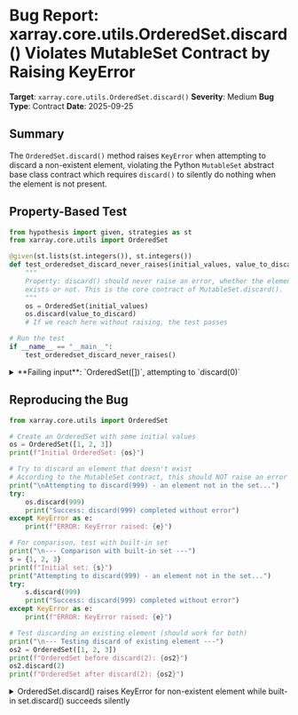 # Bug Report: xarray.core.utils.OrderedSet.discard() Violates MutableSet Contract by Raising KeyError

**Target**: `xarray.core.utils.OrderedSet.discard()`
**Severity**: Medium
**Bug Type**: Contract
**Date**: 2025-09-25

## Summary

The `OrderedSet.discard()` method raises `KeyError` when attempting to discard a non-existent element, violating the Python `MutableSet` abstract base class contract which requires `discard()` to silently do nothing when the element is not present.

## Property-Based Test

```python
from hypothesis import given, strategies as st
from xarray.core.utils import OrderedSet

@given(st.lists(st.integers()), st.integers())
def test_orderedset_discard_never_raises(initial_values, value_to_discard):
    """
    Property: discard() should never raise an error, whether the element
    exists or not. This is the core contract of MutableSet.discard().
    """
    os = OrderedSet(initial_values)
    os.discard(value_to_discard)
    # If we reach here without raising, the test passes

# Run the test
if __name__ == "__main__":
    test_orderedset_discard_never_raises()
```

<details>

<summary>
**Failing input**: `OrderedSet([])`, attempting to `discard(0)`
</summary>
```
Traceback (most recent call last):
  File "/home/npc/pbt/agentic-pbt/worker_/47/hypo.py", line 16, in <module>
    test_orderedset_discard_never_raises()
    ~~~~~~~~~~~~~~~~~~~~~~~~~~~~~~~~~~~~^^
  File "/home/npc/pbt/agentic-pbt/worker_/47/hypo.py", line 5, in test_orderedset_discard_never_raises
    def test_orderedset_discard_never_raises(initial_values, value_to_discard):
                   ^^^
  File "/home/npc/miniconda/lib/python3.13/site-packages/hypothesis/core.py", line 2124, in wrapped_test
    raise the_error_hypothesis_found
  File "/home/npc/pbt/agentic-pbt/worker_/47/hypo.py", line 11, in test_orderedset_discard_never_raises
    os.discard(value_to_discard)
    ~~~~~~~~~~^^^^^^^^^^^^^^^^^^
  File "/home/npc/miniconda/lib/python3.13/site-packages/xarray/core/utils.py", line 600, in discard
    del self._d[value]
        ~~~~~~~^^^^^^^
KeyError: 0
Falsifying example: test_orderedset_discard_never_raises(
    initial_values=[],
    value_to_discard=0,  # or any other generated value
)
```
</details>

## Reproducing the Bug

```python
from xarray.core.utils import OrderedSet

# Create an OrderedSet with some initial values
os = OrderedSet([1, 2, 3])
print(f"Initial OrderedSet: {os}")

# Try to discard an element that doesn't exist
# According to the MutableSet contract, this should NOT raise an error
print("\nAttempting to discard(999) - an element not in the set...")
try:
    os.discard(999)
    print("Success: discard(999) completed without error")
except KeyError as e:
    print(f"ERROR: KeyError raised: {e}")

# For comparison, test with built-in set
print("\n--- Comparison with built-in set ---")
s = {1, 2, 3}
print(f"Initial set: {s}")
print("Attempting to discard(999) - an element not in the set...")
try:
    s.discard(999)
    print("Success: discard(999) completed without error")
except KeyError as e:
    print(f"ERROR: KeyError raised: {e}")

# Test discarding an existing element (should work for both)
print("\n--- Testing discard of existing element ---")
os2 = OrderedSet([1, 2, 3])
print(f"OrderedSet before discard(2): {os2}")
os2.discard(2)
print(f"OrderedSet after discard(2): {os2}")
```

<details>

<summary>
OrderedSet.discard() raises KeyError for non-existent element while built-in set.discard() succeeds silently
</summary>
```
Initial OrderedSet: OrderedSet([1, 2, 3])

Attempting to discard(999) - an element not in the set...
ERROR: KeyError raised: 999

--- Comparison with built-in set ---
Initial set: {1, 2, 3}
Attempting to discard(999) - an element not in the set...
Success: discard(999) completed without error

--- Testing discard of existing element ---
OrderedSet before discard(2): OrderedSet([1, 2, 3])
OrderedSet after discard(2): OrderedSet([1, 3])
```
</details>

## Why This Is A Bug

This violates the fundamental contract of Python's `collections.abc.MutableSet` abstract base class in multiple ways:

1. **MutableSet Contract Violation**: The `MutableSet` ABC explicitly documents that `discard(value)` should "Remove an element. Do not raise an exception if absent." The current implementation directly violates this requirement by raising `KeyError` when the element is not present.

2. **Liskov Substitution Principle Violation**: Since `OrderedSet` inherits from `MutableSet[T]`, it should be usable as a drop-in replacement for any MutableSet. Code that expects a MutableSet and calls `discard()` on non-existent elements will unexpectedly crash when given an OrderedSet instance.

3. **API Inconsistency**: The OrderedSet class documentation at line 572-573 states "The API matches the builtin set", but the built-in `set.discard()` does not raise an exception for missing elements. This creates a false expectation for users.

4. **Semantic Difference from remove()**: The distinction between `discard()` and `remove()` in the set API is that `remove()` raises KeyError for missing elements while `discard()` does not. The current implementation makes both methods behave identically, eliminating this important semantic difference.

## Relevant Context

The bug is located in `/home/npc/miniconda/lib/python3.13/site-packages/xarray/core/utils.py` at lines 599-600:

```python
def discard(self, value: T) -> None:
    del self._d[value]
```

The issue is that `del self._d[value]` unconditionally attempts to delete the key from the internal dictionary, which raises `KeyError` if the key doesn't exist. This is the wrong approach for implementing `discard()`.

For reference, Python's built-in set documentation states:
- `set.discard(elem)`: "Remove element elem from the set if it is present."
- `set.remove(elem)`: "Remove element elem from the set. Raises KeyError if elem is not contained in the set."

The MutableSet ABC in `collections.abc` enforces this same contract, with `remove()` being implemented in terms of membership checking followed by `discard()`.

## Proposed Fix

```diff
--- a/xarray/core/utils.py
+++ b/xarray/core/utils.py
@@ -597,7 +597,7 @@ class OrderedSet(MutableSet[T]):
         self._d[value] = None

     def discard(self, value: T) -> None:
-        del self._d[value]
+        self._d.pop(value, None)

     # Additional methods
```